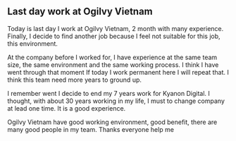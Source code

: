 ## Last day work at Ogilvy Vietnam

Today is last day I work at Ogilvy Vietnam, 2 month with many experience. Finally, I decide to find another job because I feel not suitable for this job, this environment.

At the company before I worked for, I have experience at the same team size, the same environment and the same working process. I think I have went through that moment If today I work permanent here I will repeat that. I think this team need more years to ground up.

I remember went I decide to end my 7 years work for Kyanon Digital. I thought, with about 30 years working in my life, I must to change company at lead one time. It is a good experience.

Ogilvy Vietnam have good working environment, good benefit, there are many good people in my team. Thanks everyone help me 
<!--stackedit_data:
eyJoaXN0b3J5IjpbMTExODMzODA2MywtNjY2MzMzMTMzLC0yMD
kyNjA5NjIxLC05ODIzMTUxNTcsMTY5MjA3MDk3MSwtMTg5NjYw
NjY3MSwtMTE5ODE4MjY4Miw5MTIxNDUyMTAsNzMwOTk4MTE2XX
0=
-->